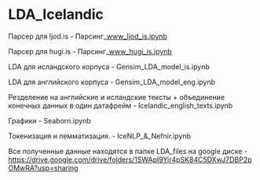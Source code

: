 # LDA_Icelandic

Парсер для ljod.is - Парсинг_www_ljod_is.ipynb

Парсер для hugi.is - Парсинг_www_hugi_is.ipynb

LDA для исландского корпуса - Gensim_LDA_model_is.ipynb

LDA для английского корпуса - Gensim_LDA_model_eng.ipynb

Резделение на английские и исландские тексты + объединение конечных данных в один датафрейм - Icelandic_english_texts.ipynb

Графики - Seaborn.ipynb

Токенизация и лемматизация. - IceNLP_&_Nefnir.ipynb

Все полученные данные находятся в папке LDA_files на google диске - https://drive.google.com/drive/folders/1SWApI9Yir4pSK84C5DXwJ7DBP2pOMwRA?usp=sharing

